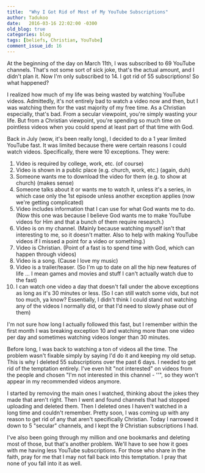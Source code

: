 ```yaml
---
title:  "Why I Got Rid of Most of My YouTube Subscriptions"
author: Tadukoo
date:   2016-03-16 22:02:00 -0300
old_blog: true
categories: blog
tags: [beliefs, Christian, YouTube]
comment_issue_id: 16
---
```

At the beginning of the day on March 11th, I was subscribed to 69 YouTube channels. That's not some sort of sick joke, that's the actual amount, and I didn't 
plan it. Now I'm only subscribed to 14. I got rid of 55 subscriptions! So what happened?

I realized how much of my life was being wasted by watching YouTube videos. Admittedly, it's not entirely bad to watch a video now and then, but I was 
watching them for the vast majority of my free time. As a Christian especially, that's bad. From a secular viewpoint, you're simply wasting your life. But 
from a Christian viewpoint, you're spending so much time on pointless videos when you could spend at least part of that time with God.

Back in July (wow, it's been really long), I decided to do a 1 year limited YouTube fast. It was limited because there were certain reasons I could watch 
videos. Specifically, there were 10 exceptions. They were:

<ol>
<li>Video is required by college, work, etc. (of course)</li>
<li>Video is shown in a public place (e.g. church, work, etc.) (again, duh)</li>
<li>Someone wants me to download the video for them (e.g. to show at church) (makes sense)</li>
<li>Someone talks about it or wants me to watch it, unless it's a series, in which case only the 1st episode unless another exception applies (now we're 
getting complicated)</li>
<li>Video includes information that I can use for what God wants me to do. (Now this one was because I believe God wants me to make YouTube videos for Him 
and that a bunch of them require research.)</li>
<li>Video is on my channel. (Mainly because watching myself isn't that interesting to me, so it doesn't matter. Also to help with making YouTube videos if I 
missed a point for a video or something.)</li>
<li>Video is Christian. (Point of a fast is to spend time with God, which can happen through videos)</li>
<li>Video is a song. (Cause I love my music)</li>
<li>Video is a trailer/teaser. (So I'm up to date on all the hip new features of life ... I mean games and movies and stuff I can't actually watch due to 
the fast)</li>
<li>I can watch one video a day that doesn't fall under the above exceptions as long as it's 30 minutes or less. (So I can still watch some vids, but not 
too much, ya know? Essentially, I didn't think I could stand not watching any of the videos I normally did, or that I'd need to slowly phase out of them)</li>
</ol>

I'm not sure how long I actually followed this fast, but I remember within the first month I was breaking exception 10 and watching more than one video per 
day and sometimes watching videos longer than 30 minutes.

Before long, I was back to watching a ton of videos all the time. The problem wasn't fixable simply by saying I'd do it and keeping my old setup. This is why 
I deleted 55 subscriptions over the past 6 days. I needed to get rid of the temptation entirely. I've even hit "not interested" on videos from the people and 
chosen "I'm not interested in this channel - '<channel name>'", so they won't appear in my recommended videos anymore.

I started by removing the main ones I watched, thinking about the jokes they made that aren't right. Then I went and found channels that had stopped 
uploading and deleted them. Then I deleted ones I haven't watched in a long time and couldn't remember. Pretty soon, I was coming up with any reason to get 
rid of any that aren't specifically Christian. Today I narrowed it down to 5 "secular" channels, and I kept the 9 Christian subscriptions I had.

I've also been going through my million and one bookmarks and deleting most of those, but that's another problem. We'll have to see how it goes with me 
having less YouTube subscriptions. For those who share in the faith, pray for me that I may not fall back into this temptation. I pray that none of you fall 
into it as well.

